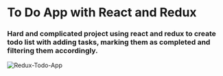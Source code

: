 # To Do App with React and Redux

### Hard and complicated project using react and redux to create todo list with adding tasks, marking them as completed and filtering them accordingly.

![Redux-Todo-App](/redux-todo-app.gif)
